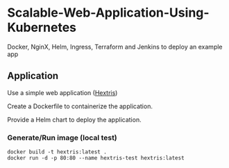 # Scalable-Web-Application-Using-Kubernetes
Docker, NginX, Helm, Ingress, Terraform and Jenkins to deploy an example app

## Application

Use a simple web application ([Hextris](https://github.com/Hextris/hextris))

Create a Dockerfile to containerize the application.

Provide a Helm chart to deploy the application.

### Generate/Run image (local test)

```
docker build -t hextris:latest .
docker run -d -p 80:80 --name hextris-test hextris:latest
```

